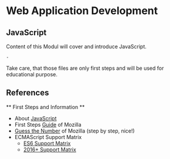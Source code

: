 
# Web Application Development
## JavaScript

Content of this Modul will cover and introduce JavaScript.

	- 

Take care, that those files are only first steps and will be used for educational purpose.

## References

** First Steps and Information **
- About [JavaScript](https://developer.mozilla.org/en-US/docs/Web/JavaScript) 
- First Steps [Guide](https://developer.mozilla.org/en-US/docs/Learn/JavaScript/First_steps) of Mozilla 
- [Guess the Number](https://developer.mozilla.org/en-US/docs/Learn/JavaScript/First_steps/A_first_splash) of Mozilla (step by step, nice!)
- ECMAScript Support Matrix
	- [ES6 Support Matrix](https://kangax.github.io/compat-table/es6/)
	- [2016+ Support Matrix](https://kangax.github.io/compat-table/es2016plus/)